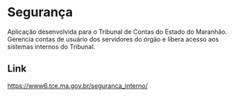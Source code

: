 # Segurança

Aplicação desenvolvida para o Tribunal de Contas do Estado do Maranhão. 
Gerencia contas de usuário dos servidores do órgão e libera acesso aos sistemas internos do Tribunal.

## Link
https://www6.tce.ma.gov.br/seguranca_interno/
